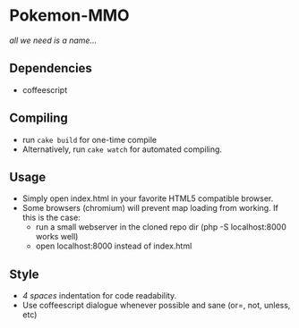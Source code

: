 # Pokemon-MMO
_all we need is a name..._

## Dependencies
* coffeescript

## Compiling
* run `cake build` for one-time compile
* Alternatively, run `cake watch` for automated compiling.

## Usage
* Simply open index.html in your favorite HTML5 compatible browser.
* Some browsers (chromium) will prevent map loading from working. If this is the case:
    * run a small webserver in the cloned repo dir (php -S localhost:8000 works well)
    * open localhost:8000 instead of index.html

## Style
* _4 spaces_ indentation for code readability.
* Use coffeescript dialogue whenever possible and sane (or=, not, unless, etc)

